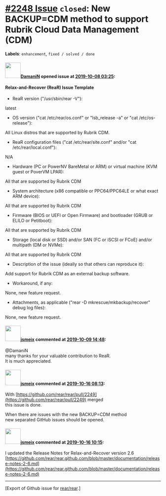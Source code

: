 [\#2248 Issue](https://github.com/rear/rear/issues/2248) `closed`: New BACKUP=CDM method to support Rubrik Cloud Data Management (CDM)
======================================================================================================================================

**Labels**: `enhancement`, `fixed / solved / done`

#### <img src="https://avatars.githubusercontent.com/u/37876601?u=832a55ad26fa192d411932dcf7a9f13187d79380&v=4" width="50">[DamaniN](https://github.com/DamaniN) opened issue at [2019-10-08 03:25](https://github.com/rear/rear/issues/2248):

#### Relax-and-Recover (ReaR) Issue Template

-   ReaR version ("/usr/sbin/rear -V"):

latest

-   OS version ("cat /etc/rear/os.conf" or "lsb\_release -a" or "cat
    /etc/os-release"):

All Linux distros that are supported by Rubrik CDM.

-   ReaR configuration files ("cat /etc/rear/site.conf" and/or "cat
    /etc/rear/local.conf"):

N/A

-   Hardware (PC or PowerNV BareMetal or ARM) or virtual machine (KVM
    guest or PoverVM LPAR):

All that are supported by Rubrik CDM

-   System architecture (x86 compatible or PPC64/PPC64LE or what exact
    ARM device):

All that are supported by Rubrik CDM

-   Firmware (BIOS or UEFI or Open Firmware) and bootloader (GRUB or
    ELILO or Petitboot):

All that are supported by Rubrik CDM

-   Storage (local disk or SSD) and/or SAN (FC or iSCSI or FCoE) and/or
    multipath (DM or NVMe):

All that are supported by Rubrik CDM

-   Description of the issue (ideally so that others can reproduce it):

Add support for Rubrik CDM as an external backup software.

-   Workaround, if any:

None, new feature request.

-   Attachments, as applicable ("rear -D mkrescue/mkbackup/recover"
    debug log files):

None, new feature request.

#### <img src="https://avatars.githubusercontent.com/u/1788608?u=925fc54e2ce01551392622446ece427f51e2f0ce&v=4" width="50">[jsmeix](https://github.com/jsmeix) commented at [2019-10-09 14:48](https://github.com/rear/rear/issues/2248#issuecomment-540036023):

@DamaniN  
many thanks for your valuable contribution to ReaR.  
It is much appreciated.

#### <img src="https://avatars.githubusercontent.com/u/1788608?u=925fc54e2ce01551392622446ece427f51e2f0ce&v=4" width="50">[jsmeix](https://github.com/jsmeix) commented at [2019-10-16 08:13](https://github.com/rear/rear/issues/2248#issuecomment-542581367):

With
[https://github.com/rear/rear/pull/2249](https://github.com/rear/rear/pull/2249)
merged  
this issue is done.

When there are issues with the new BACKUP=CDM method  
new separated GitHub issues should be opened.

#### <img src="https://avatars.githubusercontent.com/u/1788608?u=925fc54e2ce01551392622446ece427f51e2f0ce&v=4" width="50">[jsmeix](https://github.com/jsmeix) commented at [2019-10-16 10:15](https://github.com/rear/rear/issues/2248#issuecomment-542631710):

I updated the Release Notes for Relax-and-Recover version 2.6  
[https://github.com/rear/rear.github.com/blob/master/documentation/release-notes-2-6.md](https://github.com/rear/rear.github.com/blob/master/documentation/release-notes-2-6.md)

------------------------------------------------------------------------

\[Export of Github issue for
[rear/rear](https://github.com/rear/rear).\]
